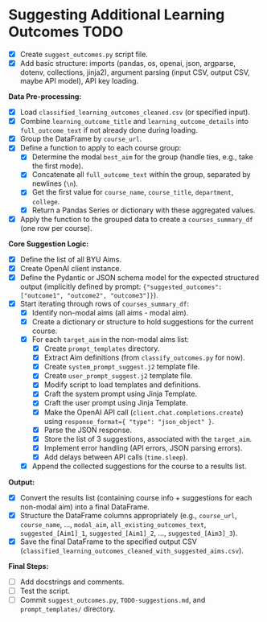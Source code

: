 # Suggesting Additional Learning Outcomes TODO

- [x] Create `suggest_outcomes.py` script file.
- [x] Add basic structure: imports (pandas, os, openai, json, argparse, dotenv, collections, jinja2), argument parsing (input CSV, output CSV, maybe API model), API key loading.

**Data Pre-processing:**
- [x] Load `classified_learning_outcomes_cleaned.csv` (or specified input).
- [x] Combine `learning_outcome_title` and `learning_outcome_details` into `full_outcome_text` if not already done during loading.
- [x] Group the DataFrame by `course_url`.
- [x] Define a function to apply to each course group:
    - [x] Determine the modal `best_aim` for the group (handle ties, e.g., take the first mode).
    - [x] Concatenate all `full_outcome_text` within the group, separated by newlines (`\n`).
    - [x] Get the first value for `course_name`, `course_title`, `department`, `college`.
    - [x] Return a Pandas Series or dictionary with these aggregated values.
- [x] Apply the function to the grouped data to create a `courses_summary_df` (one row per course).

**Core Suggestion Logic:**
- [x] Define the list of all BYU Aims.
- [x] Create OpenAI client instance.
- [x] Define the Pydantic or JSON schema model for the expected structured output (implicitly defined by prompt: `{"suggested_outcomes": ["outcome1", "outcome2", "outcome3"]}`).
- [x] Start iterating through rows of `courses_summary_df`:
    - [x] Identify non-modal aims (all aims - modal aim).
    - [x] Create a dictionary or structure to hold suggestions for the current course.
    - [x] For each `target_aim` in the non-modal aims list:
        - [x] Create `prompt_templates` directory.
        - [x] Extract Aim definitions (from `classify_outcomes.py` for now).
        - [x] Create `system_prompt_suggest.j2` template file.
        - [x] Create `user_prompt_suggest.j2` template file.
        - [x] Modify script to load templates and definitions.
        - [x] Craft the system prompt using Jinja Template.
        - [x] Craft the user prompt using Jinja Template.
        - [x] Make the OpenAI API call (`client.chat.completions.create`) using `response_format={ "type": "json_object" }`.
        - [x] Parse the JSON response.
        - [x] Store the list of 3 suggestions, associated with the `target_aim`.
        - [x] Implement error handling (API errors, JSON parsing errors).
        - [x] Add delays between API calls (`time.sleep`).
    - [x] Append the collected suggestions for the course to a results list.

**Output:**
- [x] Convert the results list (containing course info + suggestions for each non-modal aim) into a final DataFrame.
- [x] Structure the DataFrame columns appropriately (e.g., `course_url`, `course_name`, ..., `modal_aim`, `all_existing_outcomes_text`, `suggested_[Aim1]_1`, `suggested_[Aim1]_2`, ..., `suggested_[Aim3]_3`).
- [x] Save the final DataFrame to the specified output CSV (`classified_learning_outcomes_cleaned_with_suggested_aims.csv`).

**Final Steps:**
- [ ] Add docstrings and comments.
- [ ] Test the script.
- [ ] Commit `suggest_outcomes.py`, `TODO-suggestions.md`, and `prompt_templates/` directory. 